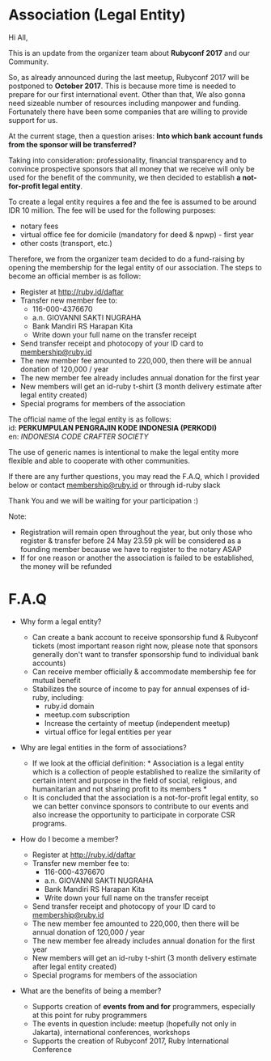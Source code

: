 # Association (Legal Entity)

Hi All,

This is an update from the organizer team about **Rubyconf 2017** and our Community.

So, as already announced during the last meetup, Rubyconf 2017 will be postponed to **October 2017**. This is because more time is needed to prepare for our first international event. Other than that, We also gonna need sizeable number of resources including manpower and funding. Fortunately there have been some companies that are willing to provide support for us.

At the current stage, then a question arises: **Into which bank account funds from the sponsor will be transferred?**

Taking into consideration: professionality, financial transparency and to convince prospective sponsors that all money that we receive will only be used for the benefit of the community, we then decided to establish **a not-for-profit legal entity**.

To create a legal entity requires a fee and the fee is assumed to be around IDR 10 million. The fee will be used for the following purposes:
- notary fees
- virtual office fee for domicile (mandatory for deed & npwp) - first year
- other costs (transport, etc.)

Therefore, we from the organizer team decided to do a fund-raising by opening the membership for the legal entity of our association. The steps to become an official member is as follow:
- Register at http://ruby.id/daftar
- Transfer new member fee to:
  - 116-000-4376670
  - a.n. GIOVANNI SAKTI NUGRAHA
  - Bank Mandiri RS Harapan Kita
  - Write down your full name on the transfer receipt
- Send transfer receipt and photocopy of your ID card to membership@ruby.id
- The new member fee amounted to 220,000, then there will be annual donation of 120,000 / year
- The new member fee already includes annual donation for the first year
- New members will get an id-ruby t-shirt (3 month delivery estimate after legal entity created)
- Special programs for members of the association

The official name of the legal entity is as follows:  
id: **PERKUMPULAN PENGRAJIN KODE INDONESIA (PERKODI)**  
en: *INDONESIA CODE CRAFTER SOCIETY*

The use of generic names is intentional to make the legal entity more flexible and able to cooperate with other communities.

If there are any further questions, you may read the F.A.Q, which I provided below or contact membership@ruby.id or through id-ruby slack

Thank You and we will be waiting for your participation :)

Note:
- Registration will remain open throughout the year, but only those who register & transfer before 24 May 23.59 pk will be considered as a founding member because we have to register to the notary ASAP
- If for one reason or another the association is failed to be established, the money will be refunded

# F.A.Q

- Why form a legal entity?
    - Can create a bank account to receive sponsorship fund & Rubyconf tickets (most important reason right now, please note that sponsors generally don't want to transfer sponsorship fund to individual bank accounts)
    - Can receive member officially & accommodate membership fee for mutual benefit
    - Stabilizes the source of income to pay for annual expenses of id-ruby, including:
      - ruby.id domain
      - meetup.com subscription
      - Increase the certainty of meetup (independent meetup)
      - virtual office for legal entities per year

- Why are legal entities in the form of associations?
    - If we look at the official definition: * Association is a legal entity which is a collection of people established to realize the similarity of certain intent and purpose in the field of social, religious, and humanitarian and not sharing profit to its members *
    - It is concluded that the association is a not-for-profit legal entity, so we can better convince sponsors to contribute to our events and also increase the opportunity to participate in corporate CSR programs.

- How do I become a member?
  - Register at http://ruby.id/daftar
  - Transfer new member fee to:
    - 116-000-4376670
    - a.n. GIOVANNI SAKTI NUGRAHA
    - Bank Mandiri RS Harapan Kita
    - Write down your full name on the transfer receipt
  - Send transfer receipt and photocopy of your ID card to membership@ruby.id
  - The new member fee amounted to 220,000, then there will be annual donation of 120,000 / year
  - The new member fee already includes annual donation for the first year
  - New members will get an id-ruby t-shirt (3 month delivery estimate after legal entity created)
  - Special programs for members of the association

- What are the benefits of being a member?
  - Supports creation of **events from and for** programmers, especially at this point for ruby ​​programmers
  - The events in question include: meetup (hopefully not only in Jakarta), international conferences, workshops
  - Supports the creation of Rubyconf 2017, Ruby International Conference